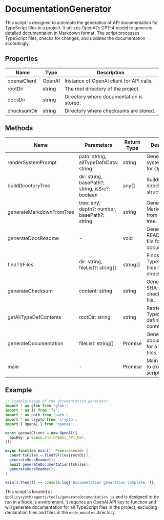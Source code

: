 # DocumentationGenerator

This script is designed to automate the generation of API documentation for TypeScript files in a project. It utilizes OpenAI's GPT-4 model to generate detailed documentation in Markdown format. The script processes TypeScript files, checks for changes, and updates the documentation accordingly.

## Properties

| Name          | Type   | Description               |
|---------------|--------|---------------------------|
| openaiClient  | OpenAI | Instance of OpenAI client for API calls. |
| rootDir       | string | The root directory of the project. |
| docsDir       | string | Directory where documentation is stored. |
| checksumDir   | string | Directory where checksums are stored. |

## Methods

| Name                          | Parameters        | Return Type | Description                 |
|-------------------------------|-------------------|-------------|-----------------------------|
| renderSystemPrompt           | path: string, allTypeDefsData: string | string | Generates a system prompt for OpenAI API. |
| buildDirectoryTree           | dir: string, basePath?: string, isSrc?: boolean | any[] | Builds a directory tree structure. |
| generateMarkdownFromTree     | tree: any, depth?: number, basePath?: string | string | Generates Markdown from directory tree. |
| generateDocsReadme           | -                 | void        | Generates a README.md file for documentation. |
| findTSFiles                  | dir: string, fileList?: string[] | string[] | Finds all TypeScript files in a directory. |
| generateChecksum             | content: string   | string      | Generates a SHA-256 checksum for a file. |
| getAllTypeDefContents        | rootDir: string   | string      | Retrieves all TypeScript definition contents. |
| generateDocumentation        | fileList: string[] | Promise<void> | Generates documentation for a list of files. |
| main                         | -                 | Promise<void> | Main function to execute the script. |

## Example

```typescript
// Example usage of the documentation generator
import * as glob from 'glob';
import * as fs from 'fs';
import * as path from 'path';
import * as crypto from 'crypto';
import { OpenAI } from 'openai';

const openaiClient = new OpenAI({
  apiKey: process.env.OPENAI_API_KEY,
});

async function main(): Promise<void> {
  const tsFiles = findTSFiles(rootDir);
  generateDocsReadme();
  await generateDocumentation(tsFiles);
  generateDocsReadme();
}

main().then(() => console.log('Documentation generation complete.'));
```

This script is located at `@policysynth/agents/tools/generateDocumentation.js` and is designed to be run in a Node.js environment. It requires an OpenAI API key to function and will generate documentation for all TypeScript files in the project, excluding declaration files and files in the `node_modules` directory.